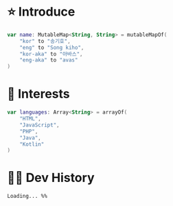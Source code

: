 # :star: Introduce
```kotlin
var name: MutableMap<String, String> = mutableMapOf(
    "kor" to "송기호",
    "eng" to "Song kiho",
    "kor-aka" to "아바스",
    "eng-aka" to "avas"
)
```

# :memo: Interests
```kotlin
var languages: Array<String> = arrayOf(
    "HTML",
    "JavaScript",
    "PHP",
    "Java",
    "Kotlin"
)
```

# 👨‍💻 Dev History

``` Loading... %% ```
